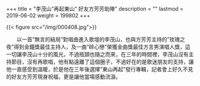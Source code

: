 +++
title = "李茂山”再起東山” 好友方芳芳助陣"
description = ""
lastmod = 2019-06-02
weight = 199802
+++

{{< figure src="/img/000408.jpg">}}

　　以一首”無言的結局”對唱曲進入歌壇的李茂山，也與方芳芳主持的”玫瑰之夜”得到金鐘獎最佳主持人，及一曲”碎心戀”榮獲金曲獎最佳方言男演唱人獎，這一切讓李茂山十分的風光，不過瓶頸也隨之而來，在三年的時間裡，李茂山沒有主持節目，沒有再歌唱，他有點遠離了這個圈子，不過好在的是歌迷朋友的支持，讓他一直感受到溫暖，於是他在三年後選擇”東山再起”發行專輯，記者會上好久不見的好友方芳芳現身祝福，更是讓他當場感動流淚。